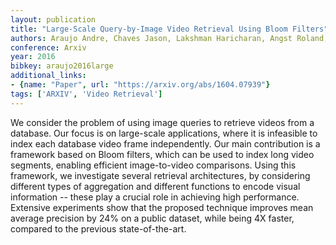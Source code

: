 ```yaml
---
layout: publication
title: "Large-Scale Query-by-Image Video Retrieval Using Bloom Filters"
authors: Araujo Andre, Chaves Jason, Lakshman Haricharan, Angst Roland, Girod Bernd
conference: Arxiv
year: 2016
bibkey: araujo2016large
additional_links:
- {name: "Paper", url: "https://arxiv.org/abs/1604.07939"}
tags: ['ARXIV', 'Video Retrieval']
---
```

We consider the problem of using image queries to retrieve videos from a database. Our focus is on large-scale applications, where it is infeasible to index each database video frame independently. Our main contribution is a framework based on Bloom filters, which can be used to index long video segments, enabling efficient image-to-video comparisons. Using this framework, we investigate several retrieval architectures, by considering different types of aggregation and different functions to encode visual information -- these play a crucial role in achieving high performance. Extensive experiments show that the proposed technique improves mean average precision by 24% on a public dataset, while being 4X faster, compared to the previous state-of-the-art.